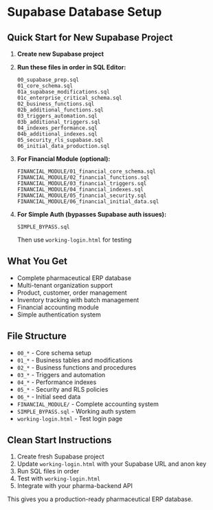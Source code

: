 # Supabase Database Setup

## Quick Start for New Supabase Project

1. **Create new Supabase project**
2. **Run these files in order in SQL Editor:**
   ```
   00_supabase_prep.sql
   01_core_schema.sql
   01a_supabase_modifications.sql
   01c_enterprise_critical_schema.sql
   02_business_functions.sql
   02b_additional_functions.sql
   03_triggers_automation.sql
   03b_additional_triggers.sql
   04_indexes_performance.sql
   04b_additional_indexes.sql
   05_security_rls_supabase.sql
   06_initial_data_production.sql
   ```

3. **For Financial Module (optional):**
   ```
   FINANCIAL_MODULE/01_financial_core_schema.sql
   FINANCIAL_MODULE/02_financial_functions.sql
   FINANCIAL_MODULE/03_financial_triggers.sql
   FINANCIAL_MODULE/04_financial_indexes.sql
   FINANCIAL_MODULE/05_financial_security.sql
   FINANCIAL_MODULE/06_financial_initial_data.sql
   ```

4. **For Simple Auth (bypasses Supabase auth issues):**
   ```
   SIMPLE_BYPASS.sql
   ```
   Then use `working-login.html` for testing

## What You Get

- Complete pharmaceutical ERP database
- Multi-tenant organization support
- Product, customer, order management
- Inventory tracking with batch management
- Financial accounting module
- Simple authentication system

## File Structure

- `00_*` - Core schema setup
- `01_*` - Business tables and modifications
- `02_*` - Business functions and procedures
- `03_*` - Triggers and automation
- `04_*` - Performance indexes
- `05_*` - Security and RLS policies
- `06_*` - Initial seed data
- `FINANCIAL_MODULE/` - Complete accounting system
- `SIMPLE_BYPASS.sql` - Working auth system
- `working-login.html` - Test login page

## Clean Start Instructions

1. Create fresh Supabase project
2. Update `working-login.html` with your Supabase URL and anon key
3. Run SQL files in order
4. Test with `working-login.html`
5. Integrate with your pharma-backend API

This gives you a production-ready pharmaceutical ERP database.